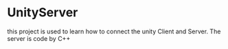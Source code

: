 # UnityServer
this project is used to learn how to connect the unity Client and Server.
The server is code by C++
